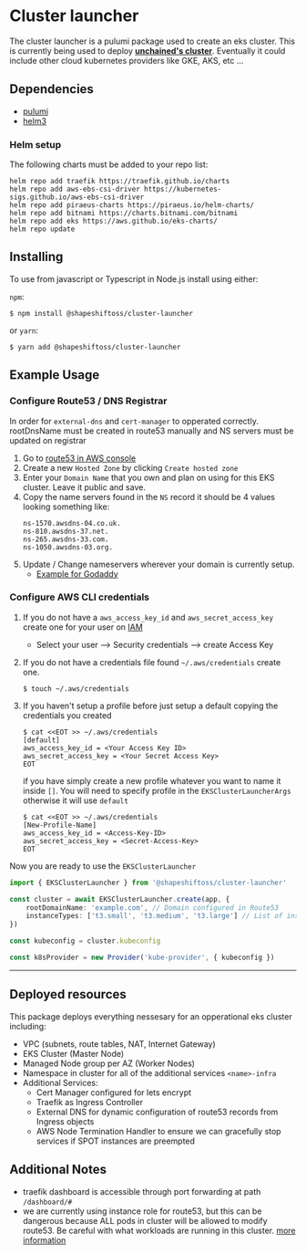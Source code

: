 # Cluster launcher

The cluster launcher is a pulumi package used to create an eks cluster. This is currently being used to deploy **[unchained's cluster](https://github.com/shapeshift/unchained)**. Eventually it could include other cloud kubernetes providers like GKE, AKS, etc ...

## Dependencies

-   [pulumi](https://www.pulumi.com/docs/index.html)
-   [helm3](https://helm.sh/)

### Helm setup

The following charts must be added to your repo list:

```
helm repo add traefik https://traefik.github.io/charts
helm repo add aws-ebs-csi-driver https://kubernetes-sigs.github.io/aws-ebs-csi-driver
helm repo add piraeus-charts https://piraeus.io/helm-charts/
helm repo add bitnami https://charts.bitnami.com/bitnami
helm repo add eks https://aws.github.io/eks-charts/
helm repo update

```

## Installing

To use from javascript or Typescript in Node.js install using either:

`npm`:

    $ npm install @shapeshiftoss/cluster-launcher

or `yarn`:

    $ yarn add @shapeshiftoss/cluster-launcher

## Example Usage

### Configure Route53 / DNS Registrar

In order for `external-dns` and `cert-manager` to opperated correctly. rootDnsName must be created in route53 manually and NS servers must be updated on registrar

1. Go to [route53 in AWS console](https://console.aws.amazon.com/route53/v2/home#Dashboard)
2. Create a new `Hosted Zone` by clicking `Create hosted zone`
3. Enter your `Domain Name` that you own and plan on using for this EKS cluster. Leave it public and save.
4. Copy the name servers found in the `NS` record it should be 4 values looking something like:
    ```
    ns-1570.awsdns-04.co.uk.
    ns-810.awsdns-37.net.
    ns-265.awsdns-33.com.
    ns-1050.awsdns-03.org.
    ```
5. Update / Change nameservers wherever your domain is currently setup.
    - [Example for Godaddy](https://ph.godaddy.com/help/change-nameservers-for-my-domains-664)

### Configure AWS CLI credentials

1. If you do not have a `aws_access_key_id` and `aws_secret_access_key` create one for your user on [IAM](https://console.aws.amazon.com/iamv2/home?#/users)

    - Select your user --> Security credentials --> create Access Key

2. If you do not have a credentials file found `~/.aws/credentials` create one.
    ```shell
    $ touch ~/.aws/credentials
    ```
3. If you haven't setup a profile before just setup a default copying the credentials you created
    ```shell
    $ cat <<EOT >> ~/.aws/credentials
    [default]
    aws_access_key_id = <Your Access Key ID>
    aws_secret_access_key = <Your Secret Access Key>
    EOT
    ```

    if you have simply create a new profile whatever you want to name it inside `[]`. You will need to specify profile in the `EKSClusterLauncherArgs` otherwise it will use `default`
    ```shell
    $ cat <<EOT >> ~/.aws/credentials
    [New-Profile-Name]
    aws_access_key_id = <Access-Key-ID>
    aws_secret_access_key = <Secret-Access-Key>
    EOT
    ```


Now you are ready to use the `EKSClusterLauncher`

```typescript
import { EKSClusterLauncher } from '@shapeshiftoss/cluster-launcher'

const cluster = await EKSClusterLauncher.create(app, {
    rootDomainName: 'example.com', // Domain configured in Route53
    instanceTypes: ['t3.small', 't3.medium', 't3.large'] // List of instances to be used for worker nodes
})

const kubeconfig = cluster.kubeconfig

const k8sProvider = new Provider('kube-provider', { kubeconfig })
```

---

## Deployed resources

This package deploys everything nessesary for an opperational eks cluster including:

-   VPC (subnets, route tables, NAT, Internet Gateway)
-   EKS Cluster (Master Node)
-   Managed Node group per AZ (Worker Nodes)
-   Namespace in cluster for all of the additional services `<name>-infra`
-   Additional Services:
    -   Cert Manager configured for lets encrypt
    -   Traefik as Ingress Controller
    -   External DNS for dynamic configuration of route53 records from Ingress objects
    -   AWS Node Termination Handler to ensure we can gracefully stop services if SPOT instances are preempted 

## Additional Notes

-   traefik dashboard is accessible through port forwarding at path `/dashboard/#`
-   we are currently using instance role for route53, but this can be dangerous because ALL pods in cluster will be allowed to modify route53. Be careful with what workloads are running in this cluster. [more information](https://github.com/kubernetes-sigs/external-dns/blob/master/docs/tutorials/aws.md#ec2-instance-role-not-recommended)

